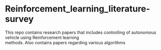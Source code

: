# Reinforcement_learning_literature-survey

This repo contains research papers that includes controlling of autonomous vehicle using Reinforcement learning<br/> methods. 
Also contains papers regarding various algorithms

